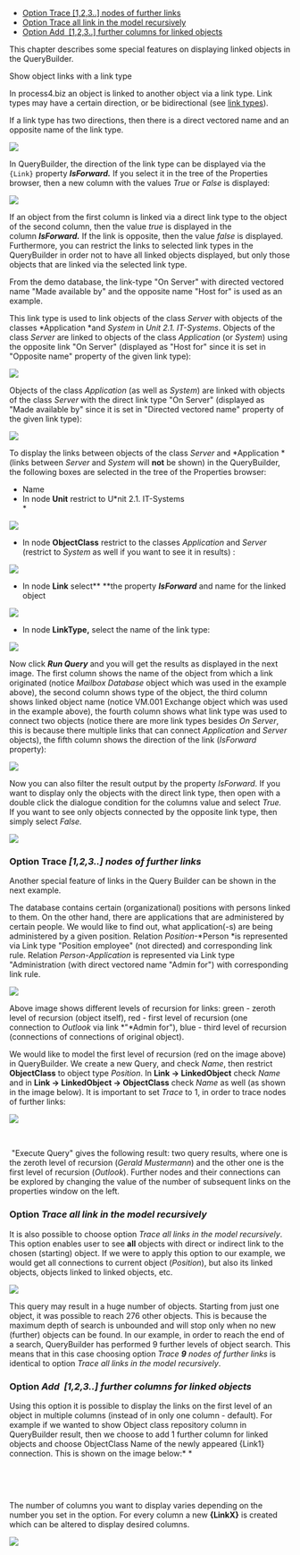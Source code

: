 -   [Option  Trace \[1,2,3..\] nodes of further links](#option-trace-123-nodes-of-further-links)
-   [Option Trace all link in the model recursively](#option-trace-all-link-in-the-model-recursively)
-   [Option Add  \[1,2,3..\] further columns for linked objects](#option-add--123-further-columns-for-linked-objects)

This chapter describes some special features on displaying linked
objects in the QueryBuilder.

Show object links with a link type

In process4.biz an object is linked to another object via a link type.
Link types may have a certain direction, or be bidirectional (see [link
types](link-types)).

If a link type has two directions, then there is a direct vectored name
and an opposite name of the link type. 

![](//images.ctfassets.net/utx1h0gfm1om/5G0k2uNzfqQakcGSu8sGO2/c6533751432d655f83969e4ae22689e3/329325.png)

In QueryBuilder, the direction of the link type can be displayed via the
`{Link}` property ***IsForward.*** If you select it in the tree of the
Properties browser, then a new column with the
values *True* or *False* is displayed:

![](//images.ctfassets.net/utx1h0gfm1om/2mxzUSKy6QYc0W2oyCm42K/68dbbfd5e714a26886c202eeae100bd2/329327.png)

If an object from the first column is linked via a direct link type to
the object of the second column, then the value *true* is displayed in
the column ***IsForward.*** If the link is opposite, then the
value *false* is displayed. Furthermore, you can restrict the links to
selected link types in the QueryBuilder in order not to have all linked
objects displayed, but only those objects that are linked via the
selected link type.

From the demo database, the link-type "On Server" with directed vectored
name "Made available by" and the opposite name "Host for" is used as an
example. 

This link type is used to link objects of the class *Server* with
objects of the classes *Application *and *System* in *Unit 2.1.
IT-Systems*. Objects of the class *Server* are linked to objects of the
class *Application* (or *System*) using the opposite link "On Server"
(displayed as "Host for" since it is set in "Opposite name" property of
the given link type): 

![](//images.ctfassets.net/utx1h0gfm1om/3dz9U0lQR2WKgGSkoYOSYW/d235a293f43ae46afea3a709c9057630/329313.png)

Objects of the class *Application* (as well as *System*) are linked with
objects of the class *Server* with the direct link type "On Server"
(displayed as "Made available by" since it is set in "Directed vectored
name" property of the given link type): 

![](//images.ctfassets.net/utx1h0gfm1om/3gLhvtJe3KmWekAUUkciqU/dab50972d5b57d934bb86b9cba77d539/329315.png)

To display the links between objects of the class *Server*
and *Application *(links between *Server* and *System* will **not** be
shown) in the QueryBuilder, the following boxes are selected in the tree
of the Properties browser:

-   Name
-   In node **Unit** restrict to U*nit 2.1. IT-Systems  
    *

![](//images.ctfassets.net/utx1h0gfm1om/2OERUFXuRGCkoKkGUeqAOA/59c080a54e03d1ed2373ab5280c71461/329317.png)

-   In node **ObjectClass** restrict to the classes *Application* and
    *Server* (restrict to *System* as well if you want to see it in
    results) :

![](//images.ctfassets.net/utx1h0gfm1om/1M4ZBNOofGky8kc4SyIm86/386a39966dd18e98f3d94c9fb71c880a/329319.png)

-   In node **Link** select** **the property ***IsForward*** and name
    for the linked object

![](//images.ctfassets.net/utx1h0gfm1om/2eGKhwa2sYUccOSimG8iK6/41c5cca0f23829599e7f38988526e98d/329237.png)

-   In node **LinkType,** select the name of the link type: 

![](//images.ctfassets.net/utx1h0gfm1om/1zV3kSvIYA8qoUmE0EG4aA/237eddc29bd6b82954c581e1458ce07e/329239.png)

Now click ***Run Query*** and you will get the results as displayed in
the next image. The first column shows the name of the object from which
a link originated (notice *Mailbox Database* object which was used in
the example above), the second column shows type of the object, the
third column shows linked object name (notice VM.001 Exchange object
which was used in the example above), the fourth column shows what link
type was used to connect two objects (notice there are more link types
besides *On Server*, this is because there multiple links that can
connect *Application* and *Server* objects), the fifth column shows the
direction of the link (*IsForward* property):

![](//images.ctfassets.net/utx1h0gfm1om/3159tSLO5GyWYAWoKoouce/1beef1421b2d3a619599dfc7b8e023ce/329229.png)

Now you can also filter the result output by the property
*IsForward*. If you want to display only the objects with the direct
link type, then open with a double click the dialogue condition for the
columns value and select *True.*  
If you want to see only objects connected by the opposite link type,
then simply select *False.*

![](//images.ctfassets.net/utx1h0gfm1om/5m2FWJcR1YSKGoocQoMQgY/369976ae90e6e8162308b6099a91bce4/329243.png)

### Option Trace *\[1,2,3..\] nodes of further links*

Another special feature of links in the Query Builder can be shown in
the next example.

The database contains certain (organizational) positions with persons
linked to them. On the other hand, there are applications that are
administered by certain people. We would like to find out, what
application(-s) are being administered by a given position. Relation
*Position*-*Person *is represented via Link type "Position
employee" (not directed) and corresponding link rule.
Relation *Person*-*Application* is represented via Link type
"Administration (with direct vectored name "Admin for") with
corresponding link rule.

![](//images.ctfassets.net/utx1h0gfm1om/60gT6FTSmIimumYsCysOmy/82069c360a050a423dfe41b402c39641/329231.png)

Above image shows different levels of recursion for links: green -
zeroth level of recursion (object itself), red - first level of
recursion (one connection to *Outlook* via link *"*Admin for"), blue -
third level of recursion (connections of connections of original
object).

We would like to model the first level of recursion (red on the image
above) in QueryBuilder. We create a new Query, and check *Name*, then
restrict **ObjectClass** to object type *Position*. In **Link -&gt;
LinkedObject** check *Name* and in **Link -&gt; LinkedObject -&gt;
ObjectClass** check *Name* as well (as shown in the image below). It is
important to set *Trace* to 1, in order to trace nodes of further links:

![](//images.ctfassets.net/utx1h0gfm1om/6MhlvioQ3CKgCq4AGaUuom/fce4c8ed1080e492d9c11947ea4b2ad2/329235.png)

 

 "Execute Query" gives the following result: two query results, where
one is the zeroth level of recursion (*Gerald Mustermann*) and the other
one is the first level of recursion (*Outlook*). Further nodes and their
connections can be explored by changing the value of the number of
subsequent links on the properties window on the left.

### Option  *Trace all link in the model recursively*

It is also possible to choose option *Trace all links in the model
recursively*. This option enables user to see **all** objects with
direct or indirect link to the chosen (starting) object. If we were to
apply this option to our example, we would get all connections to
current object (*Position*), but also its linked objects, objects linked
to linked objects, etc.

![](//images.ctfassets.net/utx1h0gfm1om/uODithwkRE8ESKEAMiAyu/a975bd779fd3ef08e11c287e88f26f36/329221.png)

This query may result in a huge number of objects. Starting from just
one object, it was possible to reach 276 other objects. This is because
the maximum depth of search is unbounded and will stop only when no new
(further) objects can be found. In our example, in order to reach the
end of a search, QueryBuilder has performed 9 further levels of object
search. This means that in this case choosing option *Trace **9** nodes
of further links* is identical to option *Trace all links in the model
recursively*.

### Option  *Add  \[1,2,3..\] further columns for linked objects*

Using this option it is possible to display the links on the first level
of an object in multiple columns (instead of in only one column -
default). For example if we wanted to show Object class repository
column in QueryBuilder result, then we choose to add 1 further column
for linked objects and choose ObjectClass Name of the newly appeared
{Link1} connection. This is shown on the image below:* *

 

 

The number of columns you want to display varies depending on the number
you set in the option. For every column a new **{LinkX}** is created
which can be altered to display desired columns.

![](//images.ctfassets.net/utx1h0gfm1om/403QcPrP1mSOEC08i4QEIE/35356c8e1d7f07a88b0aad28a0a99cca/329225.png)

 
